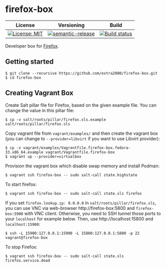 # firefox-box

| License | Versioning | Build |
| ------- | ---------- | ----- |
| [![License: MIT](https://img.shields.io/badge/License-MIT-yellow.svg)](https://opensource.org/licenses/MIT) | [![semantic-release](https://img.shields.io/badge/%20%20%F0%9F%93%A6%F0%9F%9A%80-semantic--release-e10079.svg)](https://github.com/semantic-release/semantic-release) | [![Build status](https://ci.appveyor.com/api/projects/status/s03xyi6h5pmvwgrc/branch/master?svg=true)](https://ci.appveyor.com/project/nikAizuddin/firefox-box/branch/master) |

Developer box for [Firefox](https://www.mozilla.org/en-US/firefox/new/).


## Getting started

```
$ git clone --recursive https://github.com/extra2000/firefox-box.git
$ cd firefox-box
```


## Creating Vagrant Box

Create Salt pillar file for Firefox, based on the given example file. You can change the value in this pillar file:
```
$ cp -v salt/roots/pillar/firefox.sls.example salt/roots/pillar/firefox.sls
```

Copy vagrant file from `vagrant/examples/` and then create the vagrant box (you can change to `--provider=libvirt` if you want to use Libvirt provider):
```
$ cp -v vagrant/examples/Vagrantfile.firefox-box.fedora-33.x86_64.example vagrant/Vagrantfile.firefox-box
$ vagrant up --provider=virtualbox
```

Provision the vagrant box which disable swap memory and install Podman:
```
$ vagrant ssh firefox-box -- sudo salt-call state.highstate
```

To start firefox:
```
$ vagrant ssh firefox-box -- sudo salt-call state.sls firefox
```

If you set `firefox.lookup.ip: 0.0.0.0` in `salt/roots/pillar/firefox.sls`, you can use VNC via web-browser http://firefox-box:5800 and `firefox-box:5900` with VNC client. Otherwise, you need to SSH tunnel those ports to your `localhost` for example below. Then, use http://localhost:15800 and `localhost:15900`:
```
$ ssh -L 15900:127.0.0.1:15900 -L 15800:127.0.0.1:5800 -p 22 vagrant@firefox-box
```

To stop Firefox:
```
$ vagrant ssh firefox-box -- sudo salt-call state.sls firefox.service.dead
```
